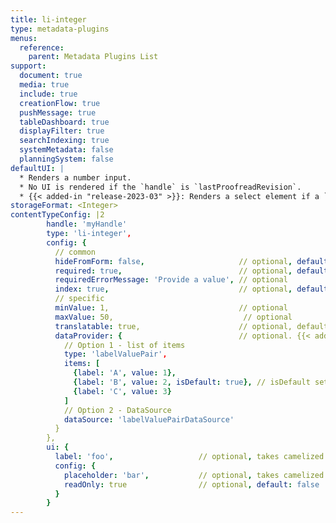 ```yaml
---
title: li-integer
type: metadata-plugins
menus:
  reference:
    parent: Metadata Plugins List
support:
  document: true
  media: true
  include: true
  creationFlow: true
  pushMessage: true
  tableDashboard: true
  displayFilter: true
  searchIndexing: true
  systemMetadata: false
  planningSystem: false
defaultUI: |
  * Renders a number input.
  * No UI is rendered if the `handle` is `lastProofreadRevision`.
  * {{< added-in "release-2023-03" >}}: Renders a select element if a `dataProvider` is configured
storageFormat: <Integer>
contentTypeConfig: |2
        handle: 'myHandle'
        type: 'li-integer',
        config: {
          // common
          hideFromForm: false,                     // optional, default: false
          required: true,                          // optional, default: false
          requiredErrorMessage: 'Provide a value', // optional
          index: true,                             // optional, default: false. {{< added-in "release-2023-07" >}}
          // specific
          minValue: 1,                             // optional
          maxValue: 50,                             // optional
          translatable: true,                      // optional, default: false, translations are only supported for data-record and mediaLibrary
          dataProvider: {                          // optional. {{< added-in "release-2023-03" >}}
            // Option 1 - list of items
            type: 'labelValuePair',
            items: [
              {label: 'A', value: 1},
              {label: 'B', value: 2, isDefault: true}, // isDefault sets the value if document opened the first time
              {label: 'C', value: 3}
            ]
            // Option 2 - DataSource
            dataSource: 'labelValuePairDataSource'
          }
        },
        ui: {
          label: 'foo',                   // optional, takes camelized name otherwise
          config: {
            placeholder: 'bar',           // optional, takes camelized name otherwise
            readOnly: true                // optional, default: false
          }
        }
---
```

